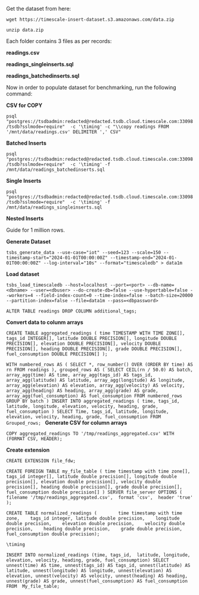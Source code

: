 Get the dataset from here:

`wget https://timescale-insert-dataset.s3.amazonaws.com/data.zip`

`unzip data.zip`

Each folder contains 3 files as per records:

**readings.csv**

**readings_singleinserts.sql** 

**readings_batchedinserts.sql**

Now in order to populate dataset for benchmarking, run the following command:

**CSV for COPY**

`psql "postgres://tsdbadmin:redacted@redacted.tsdb.cloud.timescale.com:33098/tsdb?sslmode=require"  -c '\timing' -c "\\copy readings FROM '/mnt/data/readings.csv' DELIMITER ',' CSV"`

**Batched Inserts**

`psql "postgres://tsdbadmin:redacted@redacted.tsdb.cloud.timescale.com:33098/tsdb?sslmode=require"  -c '\timing' -f /mnt/data/readings_batchedinserts.sql `

**Single Inserts**

`psql "postgres://tsdbadmin:redacted@redacted.tsdb.cloud.timescale.com:33098/tsdb?sslmode=require"  -c '\timing' -f /mnt/data/readings_singleinserts.sql`

**Nested Inserts**

Guide for 1 million rows. 

**Generate Dataset**

`tsbs_generate_data --use-case="iot" --seed=123 --scale=150 --timestamp-start="2024-01-01T00:00:00Z" --timestamp-end="2024-01-01T00:00:00Z" --log-interval="10s" --format="timescaledb" > data1m`

**Load dataset**

`tsbs_load_timescaledb --host=localhost --port=<port> --db-name=<dbname> --user=<dbuser> --do-create-db=false --use-hypertable=false --workers=4 --field-index-count=0 --time-index=false --batch-size=20000 --partition-index=false --file=data1m --pass=<dbpassword>`

`ALTER TABLE readings DROP COLUMN additional_tags;`

**Convert data to colunm arrays**

`CREATE TABLE aggregated_readings (
time TIMESTAMP WITH TIME ZONE[],
tags_id INTEGER[],
latitude DOUBLE PRECISION[],
longitude DOUBLE PRECISION[],
elevation DOUBLE PRECISION[],
velocity DOUBLE PRECISION[],
heading DOUBLE PRECISION[],
grade DOUBLE PRECISION[],
fuel_consumption DOUBLE PRECISION[]
);`

`WITH numbered_rows AS (
    SELECT
        *,
        row_number() OVER (ORDER BY time) AS rn
    FROM
        readings
),
grouped_rows AS (
    SELECT
        CEIL(rn / 50.0) AS batch,
        array_agg(time) AS time,
        array_agg(tags_id) AS tags_id,
        array_agg(latitude) AS latitude,
        array_agg(longitude) AS longitude,
        array_agg(elevation) AS elevation,
        array_agg(velocity) AS velocity,
        array_agg(heading) AS heading,
        array_agg(grade) AS grade,
        array_agg(fuel_consumption) AS fuel_consumption
    FROM
        numbered_rows
    GROUP BY
        batch
)
INSERT INTO aggregated_readings (
    time,
    tags_id,
    latitude,
    longitude,
    elevation,
    velocity,
    heading,
    grade,
    fuel_consumption
)
SELECT
    Time,
    tags_id,
    latitude,
    longitude,
    elevation,
    velocity,
    heading,
    grade,
    fuel_consumption
FROM
    Grouped_rows;
`
**Generate CSV for column arrays**

`COPY aggregated_readings TO '/tmp/readings_aggregated.csv' WITH (FORMAT CSV, HEADER);`

**Create extension**

`CREATE EXTENSION file_fdw;`

`CREATE FOREIGN TABLE my_file_table (
  time timestamp with time zone[],
  tags_id integer[],
  latitude double precision[],
  longitude double precision[],
  elevation double precision[],
  velocity double precision[],
  heading double precision[],
  grade double precision[],
  fuel_consumption double precision[]
) SERVER file_server
OPTIONS (
  filename '/tmp/readings_aggregated.csv', 
  format 'csv', 
  header 'true'
);`

`CREATE TABLE normalized_readings (        time timestamp with time zone,    tags_id integer, latitude double precision,    longitude double precision,    elevation double precision,    velocity double precision,    heading double precision,    grade double precision,    fuel_consumption double precision);`

`\timing`

`INSERT INTO normalized_readings (time, tags_id,  latitude, longitude, elevation, velocity, heading, grade, fuel_consumption)
SELECT
    unnest(time) AS time,
    unnest(tags_id) AS tags_id,
    unnest(latitude) AS latitude,
    unnest(longitude) AS longitude,
    unnest(elevation) AS elevation,
    unnest(velocity) AS velocity,
    unnest(heading) AS heading,
    unnest(grade) AS grade,
    unnest(fuel_consumption) AS fuel_consumption
FROM 
    My_file_table;`
